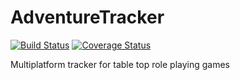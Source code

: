 # AdventureTracker
[![Build Status](https://travis-ci.com/johnhshapiro/AdventureTracker.svg?branch=master)](https://travis-ci.com/johnhshapiro/AdventureTracker)
[![Coverage Status](https://coveralls.io/repos/github/johnhshapiro/AdventureTracker/badge.svg?branch=coveralls)](https://coveralls.io/github/johnhshapiro/AdventureTracker?branch=coveralls)

Multiplatform tracker for table top role playing games
